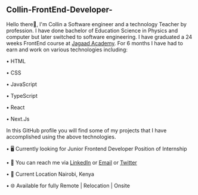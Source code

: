 ## Collin-FrontEnd-Developer-
Hello there👋,
I'm Collin a Software engineer and a technology Teacher by profession. I have done bachelor of Education Science in Physics and computer but later switched to software engineering. I have graduated a 24 weeks FrontEnd course at [Jagaad Academy](https://academy.jagaad.com/). For 6 months I have had to earn and work on various technologies including:

• HTML

• CSS

• JavaScript

• TypeScript

• React

• Next.Js

In this GitHub profile you will find some of my projects that I have accomplished using the above technologies.

• 🖥️ Currently looking for Junior Frontend Developer Position of Internship

• 🔗 You can reach me via [LinkedIn](www.linkedin.com/in/collin-mwenda-software-engineer) or [Email](cmwenda20@gmail.com) or [Twitter](https://twitter.com/mwenda_collin)

• 📍 Current Location Nairobi, Kenya

• 🌐 Available for fully Remote | Relocation | Onsite
